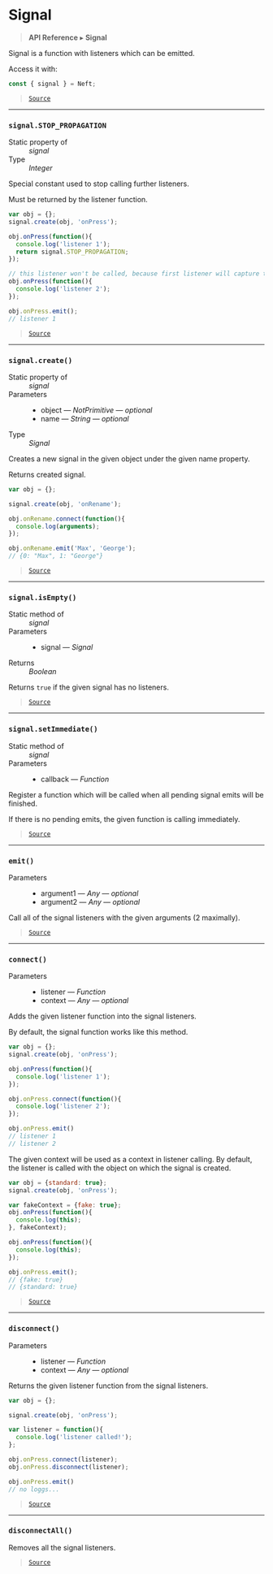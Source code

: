 # Signal

> **API Reference** ▸ **Signal**

<!-- toc -->
Signal is a function with listeners which can be emitted.

Access it with:
```javascript
const { signal } = Neft;
```


> [`Source`](https://github.com/Neft-io/neft/blob/b4692e53a8efbb3dd52dcf1601c35c05cabfc4e0/src/signal/index.litcoffee)


* * * 

### `signal.STOP_PROPAGATION`

<dl><dt>Static property of</dt><dd><i>signal</i></dd><dt>Type</dt><dd><i>Integer</i></dd></dl>

Special constant used to stop calling further listeners.

Must be returned by the listener function.

```javascript
var obj = {};
signal.create(obj, 'onPress');

obj.onPress(function(){
  console.log('listener 1');
  return signal.STOP_PROPAGATION;
});

// this listener won't be called, because first listener will capture this signal
obj.onPress(function(){
  console.log('listener 2');
});

obj.onPress.emit();
// listener 1
```


> [`Source`](https://github.com/Neft-io/neft/blob/b4692e53a8efbb3dd52dcf1601c35c05cabfc4e0/src/signal/index.litcoffee#integer-signalstoppropagation)


* * * 

### `signal.create()`

<dl><dt>Static property of</dt><dd><i>signal</i></dd><dt>Parameters</dt><dd><ul><li>object — <i>NotPrimitive</i> — <i>optional</i></li><li>name — <i>String</i> — <i>optional</i></li></ul></dd><dt>Type</dt><dd><i>Signal</i></dd></dl>

Creates a new signal in the given object under the given name property.

Returns created signal.

```javascript
var obj = {};

signal.create(obj, 'onRename');

obj.onRename.connect(function(){
  console.log(arguments);
});

obj.onRename.emit('Max', 'George');
// {0: "Max", 1: "George"}
```


> [`Source`](https://github.com/Neft-io/neft/blob/b4692e53a8efbb3dd52dcf1601c35c05cabfc4e0/src/signal/index.litcoffee#signal-signalcreatenotprimitive-object-string-name)


* * * 

### `signal.isEmpty()`

<dl><dt>Static method of</dt><dd><i>signal</i></dd><dt>Parameters</dt><dd><ul><li>signal — <i>Signal</i></li></ul></dd><dt>Returns</dt><dd><i>Boolean</i></dd></dl>

Returns `true` if the given signal has no listeners.


> [`Source`](https://github.com/Neft-io/neft/blob/b4692e53a8efbb3dd52dcf1601c35c05cabfc4e0/src/signal/index.litcoffee#boolean-signalisemptysignal-signal)


* * * 

### `signal.setImmediate()`

<dl><dt>Static method of</dt><dd><i>signal</i></dd><dt>Parameters</dt><dd><ul><li>callback — <i>Function</i></li></ul></dd></dl>

Register a function which will be called when all pending signal emits will be finished.

If there is no pending emits, the given function is calling immediately.


> [`Source`](https://github.com/Neft-io/neft/blob/b4692e53a8efbb3dd52dcf1601c35c05cabfc4e0/src/signal/index.litcoffee#signalsetimmediatefunction-callback)


* * * 

### `emit()`

<dl><dt>Parameters</dt><dd><ul><li>argument1 — <i>Any</i> — <i>optional</i></li><li>argument2 — <i>Any</i> — <i>optional</i></li></ul></dd></dl>

Call all of the signal listeners with the given arguments (2 maximally).


> [`Source`](https://github.com/Neft-io/neft/blob/b4692e53a8efbb3dd52dcf1601c35c05cabfc4e0/src/signal/index.litcoffee#signalemitany-argument1-any-argument2)


* * * 

### `connect()`

<dl><dt>Parameters</dt><dd><ul><li>listener — <i>Function</i></li><li>context — <i>Any</i> — <i>optional</i></li></ul></dd></dl>

Adds the given listener function into the signal listeners.

By default, the signal function works like this method.

```javascript
var obj = {};
signal.create(obj, 'onPress');

obj.onPress(function(){
  console.log('listener 1');
});

obj.onPress.connect(function(){
  console.log('listener 2');
});

obj.onPress.emit()
// listener 1
// listener 2
```

The given context will be used as a context in listener calling.
By default, the listener is called with the object on which the signal is created.

```javascript
var obj = {standard: true};
signal.create(obj, 'onPress');

var fakeContext = {fake: true};
obj.onPress(function(){
  console.log(this);
}, fakeContext);

obj.onPress(function(){
  console.log(this);
});

obj.onPress.emit();
// {fake: true}
// {standard: true}
```


> [`Source`](https://github.com/Neft-io/neft/blob/b4692e53a8efbb3dd52dcf1601c35c05cabfc4e0/src/signal/index.litcoffee#signalconnectfunction-listener-any-context)


* * * 

### `disconnect()`

<dl><dt>Parameters</dt><dd><ul><li>listener — <i>Function</i></li><li>context — <i>Any</i> — <i>optional</i></li></ul></dd></dl>

Returns the given listener function from the signal listeners.

```javascript
var obj = {};

signal.create(obj, 'onPress');

var listener = function(){
  console.log('listener called!');
};

obj.onPress.connect(listener);
obj.onPress.disconnect(listener);

obj.onPress.emit()
// no loggs...
```


> [`Source`](https://github.com/Neft-io/neft/blob/b4692e53a8efbb3dd52dcf1601c35c05cabfc4e0/src/signal/index.litcoffee#signaldisconnectfunction-listener-any-context)


* * * 

### `disconnectAll()`
Removes all the signal listeners.


> [`Source`](https://github.com/Neft-io/neft/blob/b4692e53a8efbb3dd52dcf1601c35c05cabfc4e0/src/signal/index.litcoffee#signaldisconnectall)


